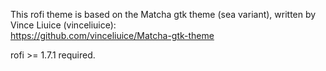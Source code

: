 This rofi theme is based on the Matcha gtk theme (sea variant), written by Vince Liuice (vinceliuice):  
https://github.com/vinceliuice/Matcha-gtk-theme

rofi >= 1.7.1 required.
